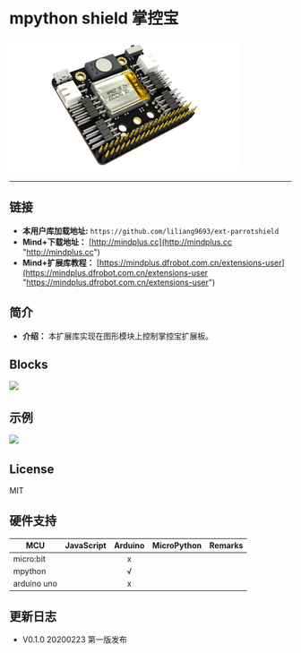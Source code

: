 # mpython shield 掌控宝


![](./arduinoC/_images/featured.png)

---------------------------------------------------------


## 链接
- **本用户库加载地址:** ```https://github.com/liliang9693/ext-parrotshield```
- **Mind+下载地址：** [http://mindplus.cc](http://mindplus.cc "http://mindplus.cc")    
- **Mind+扩展库教程：** [https://mindplus.dfrobot.com.cn/extensions-user](https://mindplus.dfrobot.com.cn/extensions-user "https://mindplus.dfrobot.com.cn/extensions-user")    

## 简介

- **介绍：** 本扩展库实现在图形模块上控制掌控宝扩展板。  

## Blocks

![](./arduinoC/_images/block.png)

## 示例
![](./arduinoC/_images/example.png)



## License

MIT

## 硬件支持

MCU                | JavaScript    | Arduino   | MicroPython    | Remarks
------------------ | :----------: | :----------: | :---------: | -----
micro:bit        |             |       x       |             | 
mpython        |             |        √      |             | 
arduino uno    |             |        x      |             | 
 

## 更新日志
- V0.1.0  20200223 第一版发布



